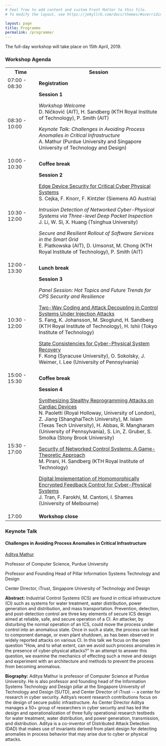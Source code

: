 ```yaml
---
# Feel free to add content and custom Front Matter to this file.
# To modify the layout, see https://jekyllrb.com/docs/themes/#overriding-theme-defaults

layout: page
title: Programme
permalink: /programme/
---
```


The full-day workshop will take place on 15th April, 2019.

### Workshop Agenda

<table style="width:100%">
  <col width="20%">
  <col width="80%">
 <tr>
   <th>Time</th>
   <th>Session</th>
 </tr>
 <tr>
   <td>07:00 - 08:30</td>
   <td><b>Registration</b></td>
 </tr>
 <tr>
   <td>08:30 - 10:00</td>
   <td>
   <b>Session 1</b>
   <p><em>Workshop Welcome</em><br>
   D. Ničković (AIT), H. Sandberg (KTH Royal Institute of Technology), P. Smith (AIT)
   </p>
   <p><em>Keynote Talk: Challenges in Avoiding Process Anomalies in Critical Infrastructure</em><br>
   A. Mathur (Purdue University and Singapore University of Technology and Design)
   </p>
   </td>
 </tr>
 <tr>
   <td>10:00 - 10:30</td>
   <td>
   <b>Coffee break</b>
   </td>
 </tr>
 <tr>
   <td>10:30 - 12:00</td>
   <td>
   <b>Session 2</b>
   <p><a href="../assets/papers/cejka-cps-sr-2019.pdf">Edge Device Security for Critical Cyber Physical Systems</a><br>
   S. Cejka, F. Knorr, F. Kintzler (Siemens AG Austria)
   </p>
   <p><em>Intrusion Detection of Networked Cyber-Physical Systems via Three-level Deep Packet Inspection</em><br>
   J. Li, W. Si, X. Huang (Tsinghua University)
   </p>
   <p><em>Secure and Resilient Rollout of Software Services in the Smart Grid</em><br>
   E. Piatkowska (AIT), D. Umsonst, M. Chong (KTH Royal Institute of Technology), P. Smith (AIT)
   </p>
   </td>
 </tr>
 <tr>
   <td>12:00 - 13:30</td>
   <td>
   <b>Lunch break</b>
   </td>
 </tr>
 <tr>
   <td>10:30 - 12:00</td>
   <td>
   <b>Session 3</b>
   <p><em>Panel Session: Hot Topics and Future Trends for CPS Security and Resilience</em>
   </p>
   <p><a href="../assets/papers/fang-cps-sr-2019.pdf">Two-Way Coding and Attack Decoupling in Control Systems Under Injection Attacks</a><br>
   S. Fang, K. Johansson, M. Skoglund, H. Sandberg (KTH Royal Institute of Technology), H. Ishii (Tokyo Institute of Technology)
   </p>
   <p><a href="../assets/papers/kong-cps-sr-2019.pdf">State Consistencies for Cyber-Physical System Recovery</a><br>
   F. Kong (Syracuse University), O. Sokolsky, J. Weimer, I. Lee (University of Pennsylvania)
   </p>
   </td>
 </tr>
 <tr>
   <td>15:00 - 15:30</td>
   <td>
   <b>Coffee break</b>
   </td>
 </tr>
 <tr>
   <td>15:30 - 17:00</td>
   <td>
   <b>Session 4</b>
   <p><a href="../assets/papers/paoletti-cps-sr-2019.pdf">Synthesizing Stealthy Reprogramming Attacks on Cardiac Devices</a><br>
   N. Paoletti (Royal Holloway, University of London), Z. Jiang (ShanghaiTech University), M. Islam (Texas Tech University), H. Abbas, R. Mangharam (University of Pennsylvania), S. Lin, Z. Gruber, S. Smolka (Stony Brook University)
   </p>
   <p><a href="../assets/papers/pirani-cps-sr-2019.pdf">Security of Networked Control Systems: A Game-Theoretic Approach</a><br>
   M. Pirani, H. Sandberg (KTH Royal Institute of Technology)
   </p>
   <p><a href="../assets/papers/tran-cps-sr-2019.pdf">Digital Implementation of Homomorphically Encrypted Feedback Control for Cyber-Physical Systems</a><br>
   J. Tran, F. Farokhi, M. Cantoni, I. Shames (University of Melbourne)
   </p>
   </td>
 </tr>
 <tr>
   <td>17:00</td>
   <td>
   <b>Workshop close</b>
   </td>
 </tr>
</table>

### Keynote Talk

#### Challenges in Avoiding Process Anomalies in Critical Infrastructure

[Aditya Mathur](https://www.cs.purdue.edu/homes/apm/)

Professor of Computer Science, Purdue University

Professor and Founding Head of Pillar Information Systems Technology and Design

Center Director, iTrust, Singapore University of Technology and Design

**Abstract:** Industrial Control Systems (ICS) are found in critical infrastructure (CI) such as systems for water treatment, water distribution, power generation and distribution, and mass transportation. Prevention, detection, and post-detection control are three key elements of secure ICS design aimed at reliable, safe, and secure operation of a CI. An attacker, by disturbing  the normal operation of an ICS, could move the process under control into an anomalous state. Once in such a state, the process can lead to component damage, or even plant shutdown, as has been observed in widely reported attacks on various CI. In this talk we focus on the open question "How, and to what extent, can we avoid such process anomalies in the presence of cyber-physical attacks?" In an attempt to answer this question, we examine the mechanics of effecting such a move and design and experiment with an architecture and methods to prevent the process from becoming anomalous.

**Biography:** Aditya Mathur is professor of Computer Science at Purdue University. He is also  professor and founding head of the Information Systems Technology and Design pillar at the Singapore University of Technology and Design (SUTD), and  Center Director of iTrust -- a center for research in cyber security. Aditya’s recent research contributions focus on the design of secure public infrastructure. As Center Director Aditya manages a 50+ group of researchers in cyber security and has led the design and operationalization of three fully operational research testbeds for water treatment, water distribution, and power generation, transmission, and distribution. Aditya is a co-inventor of Distributed Attack Detection (DAD) that makes use of invariants derived from plant design for detecting anomalies in process behavior that may arise due to cyber or physical attacks.
